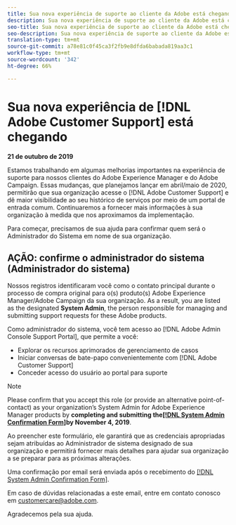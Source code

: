 ```yaml
---
title: Sua nova experiência de suporte ao cliente da Adobe está chegando - Contato de implantação do AEM
description: Sua nova experiência de suporte ao cliente da Adobe está chegando - Contato de implantação do AEM
seo-title: Sua nova experiência de suporte ao cliente da Adobe está chegando - Contato de implantação do AEM
seo-description: Sua nova experiência de suporte ao cliente da Adobe está chegando - Contato de implantação do AEM
translation-type: tm+mt
source-git-commit: a78e81c0f45ca3f2fb9e8dfda6babada819aa3c1
workflow-type: tm+mt
source-wordcount: '342'
ht-degree: 66%

---
```



# Sua nova experiência de [!DNL Adobe Customer Support] está chegando

**21 de outubro de 2019**

Estamos trabalhando em algumas melhorias importantes na experiência de suporte para nossos clientes do Adobe Experience Manager e do Adobe Campaign. Essas mudanças, que planejamos lançar em abril/maio de 2020, permitirão que sua organização acesse o [!DNL Adobe Customer Support] e dê maior visibilidade ao seu histórico de serviços por meio de um portal de entrada comum. Continuaremos a fornecer mais informações à sua organização à medida que nos aproximamos da implementação.

Para começar, precisamos de sua ajuda para confirmar quem será o Administrador do Sistema em nome de sua organização.

## AÇÃO: confirme o administrador do sistema (Administrador do sistema)

Nossos registros identificaram você como o contato principal durante o processo de compra original para o(s) produto(s) Adobe Experience Manager/Adobe Campaign da sua organização. As a result, you are listed as the designated **System Admin**, the person responsible for managing and submitting support requests for these Adobe products.

Como administrador do sistema, você tem acesso ao [!DNL Adobe Admin Console Support Portal], que permite a você:

* Explorar os recursos aprimorados de gerenciamento de casos
* Iniciar conversas de bate-papo convenientemente com [!DNL Adobe Customer Support]
* Conceder acesso do usuário ao portal para suporte

>[!NOTE]
>
>Please confirm that you accept this role (or provide an alternative point-of-contact) as your organization’s System Admin for Adobe Experience Manager products by **completing and submitting the[[!DNL System Admin Confirmation Form]](https://adobe.allegiancetech.com/cgi-bin/qwebcorporate.dll?idx=N5M8RY)by November 4, 2019**.
>
>Ao preencher este formulário, ele garantirá que as credenciais apropriadas sejam atribuídas ao Administrador de sistema designado de sua organização e permitirá fornecer mais detalhes para ajudar sua organização a se preparar para as próximas alterações.

Uma confirmação por email será enviada após o recebimento do [[!DNL System Admin Confirmation Form]](https://adobe.allegiancetech.com/cgi-bin/qwebcorporate.dll?idx=N5M8RY).

Em caso de dúvidas relacionadas a este email, entre em contato conosco em customercare@adobe.com.

Agradecemos pela sua ajuda.
